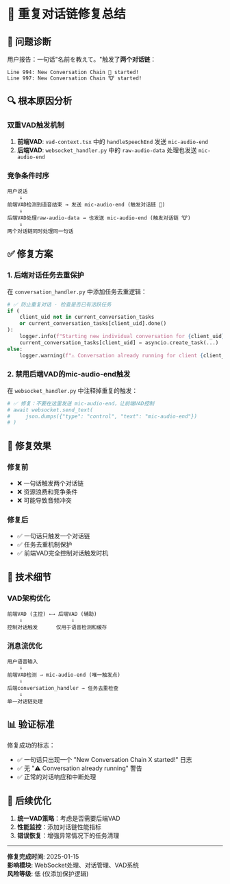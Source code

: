 # 🔧 重复对话链修复总结

## 🚨 **问题诊断**

用户报告：一句话"名前を教えて。"触发了**两个对话链**：

```
Line 994: New Conversation Chain 🧶 started!
Line 997: New Conversation Chain 🐮 started!
```

## 🔍 **根本原因分析**

### **双重VAD触发机制**

1. **前端VAD**: `vad-context.tsx` 中的 `handleSpeechEnd` 发送 `mic-audio-end`
2. **后端VAD**: `websocket_handler.py` 中的 `raw-audio-data` 处理也发送 `mic-audio-end`

### **竞争条件时序**
```
用户说话 
    ↓
前端VAD检测到语音结束 → 发送 mic-audio-end (触发对话链 🧶)
    ↓
后端VAD处理raw-audio-data → 也发送 mic-audio-end (触发对话链 🐮)
    ↓
两个对话链同时处理同一句话
```

## ✅ **修复方案**

### **1. 后端对话任务去重保护**

在 `conversation_handler.py` 中添加任务去重逻辑：

```python
# ✅ 防止重复对话 - 检查是否已有活跃任务
if (
    client_uid not in current_conversation_tasks
    or current_conversation_tasks[client_uid].done()
):
    logger.info(f"Starting new individual conversation for {client_uid}")
    current_conversation_tasks[client_uid] = asyncio.create_task(...)
else:
    logger.warning(f"⚠️ Conversation already running for client {client_uid}, ignoring duplicate trigger")
```

### **2. 禁用后端VAD的mic-audio-end触发**

在 `websocket_handler.py` 中注释掉重复的触发：

```python
# ✅ 修复：不要在这里发送 mic-audio-end，让前端VAD控制
# await websocket.send_text(
#     json.dumps({"type": "control", "text": "mic-audio-end"})
# )
```

## 🎯 **修复效果**

### **修复前**
- ❌ 一句话触发两个对话链
- ❌ 资源浪费和竞争条件
- ❌ 可能导致音频冲突

### **修复后**
- ✅ 一句话只触发一个对话链
- ✅ 任务去重机制保护
- ✅ 前端VAD完全控制对话触发时机

## 🔧 **技术细节**

### **VAD架构优化**
```
前端VAD (主控) ←→ 后端VAD (辅助)
    ↓                ↓
控制对话触发      仅用于语音检测和缓存
```

### **消息流优化**
```
用户语音输入
    ↓
前端VAD检测 → mic-audio-end (唯一触发点)
    ↓
后端conversation_handler → 任务去重检查
    ↓
单一对话链处理
```

## 📊 **验证标准**

修复成功的标志：
- ✅ 一句话只出现一个 "New Conversation Chain X started!" 日志
- ✅ 无 "⚠️ Conversation already running" 警告
- ✅ 正常的对话响应和中断处理

## 🚀 **后续优化**

1. **统一VAD策略**：考虑是否需要后端VAD
2. **性能监控**：添加对话链性能指标
3. **错误恢复**：增强异常情况下的任务清理

---

**修复完成时间**: 2025-01-15  
**影响模块**: WebSocket处理、对话管理、VAD系统  
**风险等级**: 低 (仅添加保护逻辑)